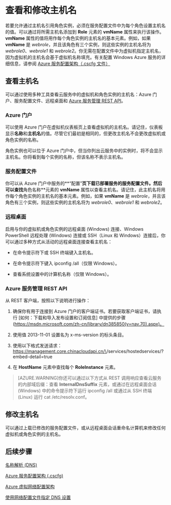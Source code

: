 <properties 
   pageTitle="查看和修改主机名"
   description="说明"
   services="virtual-network"
   documentationCenter="na"
   authors="joaoma"
   manager="jdial"
   editor="tysonn" />
<tags 
   ms.service="virtual-network"
   ms.date="08/25/2015"
   wacn.date="" />

# 查看和修改主机名

若要允许通过主机名引用角色实例，必须在服务配置文件中为每个角色设置主机名的值。可以通过将所需主机名添加到 **Role** 元素的 **vmName** 属性来执行该操作。**vmName** 属性的值将用作每个角色实例的主机名的基本元素。例如，如果 **vmName** 是 *webrole*，并且该角色有三个实例，则这些实例的主机名将为 *webrole0*、*webrole1* 和 *webrole2*。你无需在配置文件中为虚拟机指定主机名，因为虚拟机的主机名会基于虚拟机名称填充。有关配置 Windows Azure 服务的详细信息，请参阅 [Azure 服务配置架构（.cscfg 文件）](https://msdn.microsoft.com/zh-cn/library/azure/ee758710.aspx)

## 查看主机名

可以通过使用多种工具查看云服务中的虚拟机和角色实例的主机名：Azure 门户、服务配置文件、远程桌面和 [Azure 服务管理 REST API](https://msdn.microsoft.com/zh-cn/library/azure/ee460799.aspx)。

### Azure 门户

可以使用 Azure 门户在虚拟机仪表板页上查看虚拟机的主机名。请记住，仪表板显示**名称**和**主机名**的值。尽管它们最初是相同的，但更改主机名不会更改虚拟机或角色实例的名称。

角色实例也可以位于 Azure 门户中，但当你列出云服务中的实例时，将不会显示主机名。你将看到每个实例的名称，但该名称不表示主机名。

### 服务配置文件

你可以从 Azure 门户中服务的**“配置”**页下载已部署服务的服务配置文件。然后可以查找**角色名称**元素的 **vmName** 属性以查看主机名。请记住，此主机名将用作每个角色实例的主机名的基本元素。例如，如果 **vmName** 是 *webrole*，并且该角色有三个实例，则这些实例的主机名将为 *webrole0*、*webrole1* 和 *webrole2*。

### 远程桌面

启用与你的虚拟机或角色实例的远程桌面 (Windows) 连接、Windows PowerShell 远程处理 (Windows) 连接或 SSH（Linux 和 Windows）连接后，你可以通过多种方式从活动的远程桌面连接查看主机名：

- 在命令提示符下或 SSH 终端键入主机名。

- 在命令提示符下键入 ipconfig /all（仅限 Windows）。

- 查看系统设置中的计算机名称（仅限 Windows）。

### Azure 服务管理 REST API

从 REST 客户端，按照以下说明进行操作：

1. 确保你有用于连接到 Azure 门户的客户端证书。若要获取客户端证书，请执行 [如何：下载和导入发布设置和订阅信息] 中提供的步骤 (https://msdn.microsoft.com/zh-cn/library/dn385850(v=nav.70).aspx)。

1. 使用值 2013-11-01 设置名为 x-ms-version 的标头条目。

1. 使用以下格式发送请求：https://management.core.chinacloudapi.cn/\<subscrition-id>/services/hostedservices/<service-name>?embed-detail=true

1. 在 **HostName** 元素中查找每个 **RoleInstance** 元素。

>[AZURE.WARNING]你还可以通过以下方式从 REST 调用响应查看云服务的内部域后缀：查看 **InternalDnsSuffix** 元素，或通过在远程桌面会话 (Windows) 中的命令提示符下运行 ipconfig /all 或通过从 SSH 终端 (Linux) 运行 cat /etc/resolv.conf。

## 修改主机名

可以通过上载已修改的服务配置文件，或从远程桌面会话重命名计算机来修改任何虚拟机或角色实例的主机名。

## 后续步骤

[名称解析 (DNS)](/documentation/articles/virtual-networks-name-resolution-for-vms-and-role-instances)

[Azure 服务配置架构 (.cscfg)](https://msdn.microsoft.com/zh-cn/library/windowsazure/ee758710.aspx)

[Azure 虚拟网络配置架构](https://msdn.microsoft.com/zh-cn/library/azure/jj157100)

[使用网络配置文件指定 DNS 设置](/documentation/articles/virtual-networks-specifying-a-dns-settings-in-a-virtual-network-configuration-file)

<!---HONumber=69-->